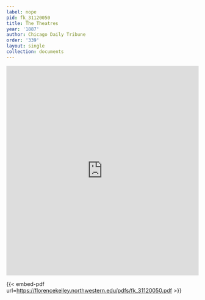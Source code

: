 ```yaml
---
label: nope
pid: fk_31120050
title: The Theatres
year: '1887'
author: Chicago Daily Tribune
order: '339'
layout: single
collection: documents
---
```

<iframe src="https://northwestern.app.box.com/embed/s/enkfnkk0txabu1shzit2834a8cu9n8ie?sortColumn=date&view=list" width="100%" height="550" frameborder="0" allowfullscreen webkitallowfullscreen msallowfullscreen></iframe>


{{< embed-pdf url=https://florencekelley.northwestern.edu/pdfs/fk_31120050.pdf >}}